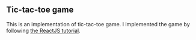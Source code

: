 Tic-tac-toe game
----
This is an implementation of tic-tac-toe game. I implemented the game by following [the ReactJS tutorial](https://reactjs.org/tutorial/tutorial.html).